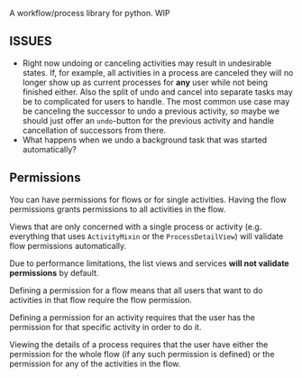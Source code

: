 A workflow/process library for python. WIP

ISSUES
---------------
- Right now undoing or canceling activities may result in undesirable states.
  If, for example, all activities in a process are canceled they will no longer
  show up as current processes for **any** user while not being finished either.
  Also the split of undo and cancel into separate tasks may be to complicated
  for users to handle. The most common use case may be canceling the successor to
  undo a previous activity, so maybe we should just offer an `undo`-button for the
  previous activity and handle cancellation of successors from there.
- What happens when we undo a background task that was started automatically?



Permissions
----------
You can have permissions for flows or for single activities. Having the flow permissions
grants permissions to all activities in the flow.

Views that are only concerned with a single process or activity (e.g. everything that
uses `ActivityMixin` or the `ProcessDetailView`) will validate flow permissions automatically.

Due to performance limitations, the list views and services **will not validate permissions**
by default.

Defining a permission for a flow means that all users that want to do activities in that flow
 require the flow permission.

Defining a permission for an activity requires that the user has the permission for that specific
 activity in order to do it.

Viewing the details of a process requires that the user have either the permission for the whole
flow (if any such permission is defined) or the permission for any of the activities in the flow.

